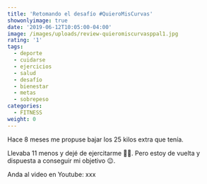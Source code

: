 ```yaml
---
title: 'Retomando el desafío #QuieroMisCurvas'
showonlyimage: true
date: '2019-06-12T10:05:00-04:00'
image: /images/uploads/review-quieromiscurvasppal1.jpg
rating: '1'
tags:
  - deporte
  - cuidarse
  - ejercicios
  - salud
  - desafío
  - bienestar
  - metas
  - sobrepeso
categories:
  - FITNESS
weight: 0
---
```

Hace 8 meses me propuse bajar los 25 kilos extra que tenía. 

<!--more-->

Llevaba 11 menos y dejé de ejercitarme 👎🏼. Pero estoy de vuelta y dispuesta a conseguir mi objetivo 😉.

Anda al video en Youtube: xxx
